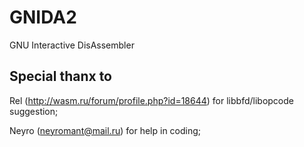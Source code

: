 GNIDA2
======

GNU Interactive DisAssembler


Special thanx to
----------------
Rel (http://wasm.ru/forum/profile.php?id=18644) for libbfd/libopcode  suggestion; 

Neyro (neyromant@mail.ru) for help in coding;